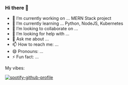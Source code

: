 ### Hi there 👋


- 🔭 I’m currently working on ... MERN Stack project
- 🌱 I’m currently learning ... Python, NodeJS, Kubernetes
- 👯 I’m looking to collaborate on ...
- 🤔 I’m looking for help with ...
- 💬 Ask me about ...
- 📫 How to reach me: ...
- 😄 Pronouns: ...
- ⚡ Fun fact: ...

My vibes:

[![spotify-github-profile](https://spotify-github-profile.vercel.app/api/view?uid=316ngtxkowkkloaijhjbxsjlrsem&cover_image=true&theme=default&show_offline=true&background_color=121212&interchange=true&bar_color=53b14f&bar_color_cover=false)](https://spotify-github-profile.vercel.app/api/view?uid=316ngtxkowkkloaijhjbxsjlrsem&redirect=true)
